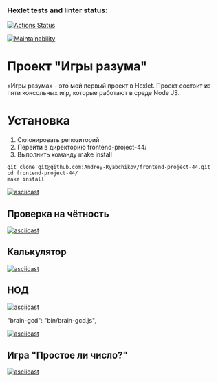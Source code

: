 ### Hexlet tests and linter status:
[![Actions Status](https://github.com/Andrey-Ryabchikov/frontend-project-44/workflows/hexlet-check/badge.svg)](https://github.com/Andrey-Ryabchikov/frontend-project-44/actions)

[![Maintainability](https://api.codeclimate.com/v1/badges/fde79cc98e1e586da0f2/maintainability)](https://codeclimate.com/github/Andrey-Ryabchikov/frontend-project-44/maintainability)


# Проект "Игры разума"

«Игры разума» - это мой первый проект в Hexlet.
Проект состоит из пяти консольных игр, которые работают в среде Node JS.

# Установка
<ol>
    <li>Склонировать репозиторий</li>
    <li>Перейти в директорию frontend-project-44/</li>
    <li>Выполнить команду make install</li>
</ol>

```
git clone git@github.com:Andrey-Ryabchikov/frontend-project-44.git
cd frontend-project-44/
make install
```

[![asciicast](https://asciinema.org/a/u4MWvN8Mb4dKMlBFHYhLhJGhJ.svg)](https://asciinema.org/a/u4MWvN8Mb4dKMlBFHYhLhJGhJ)

## Проверка на чётность

[![asciicast](https://asciinema.org/a/GYtxSDYIOwB1DqVNDpmL9ns0G.svg)](https://asciinema.org/a/GYtxSDYIOwB1DqVNDpmL9ns0G)

## Калькулятор

[![asciicast](https://asciinema.org/a/jO6nH4UEZFgICFOaLYBw7ZIl3.svg)](https://asciinema.org/a/jO6nH4UEZFgICFOaLYBw7ZIl3)

## НОД

[![asciicast](https://asciinema.org/a/9Kx6OjnqKZyTM7gPdZbfIRE5c.svg)](https://asciinema.org/a/9Kx6OjnqKZyTM7gPdZbfIRE5c)

"brain-gcd": "bin/brain-gcd.js",

[![asciicast](https://asciinema.org/a/9sd20TC9XvpVkOELzartFooaG.svg)](https://asciinema.org/a/9sd20TC9XvpVkOELzartFooaG)

## Игра "Простое ли число?"

[![asciicast](https://asciinema.org/a/IHBdyDzCWcBQxkfBEraUIuJ5T.svg)](https://asciinema.org/a/IHBdyDzCWcBQxkfBEraUIuJ5T)
